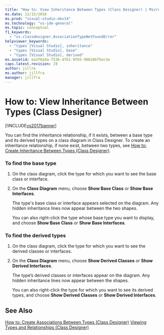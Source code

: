 ```yaml
---
title: "How to: View Inheritance Between Types (Class Designer) | Microsoft Docs"
ms.date: 11/15/2016
ms.prod: "visual-studio-dev14"
ms.technology: "vs-ide-general"
ms.topic: conceptual
f1_keywords:
  - "vs.classdesigner.AssociationTypeNotFoundError"
helpviewer_keywords:
  - "types [Visual Studio], inheritance"
  - "types [Visual Studio], base"
  - "types [Visual Studio], derived"
ms.assetid: ea3f0ada-f53b-4fb1-9fb5-908286f5ec3e
caps.latest.revision: 19
author: jillre
ms.author: jillfra
manager: jillfra
---
```

# How to: View Inheritance Between Types (Class Designer)
[!INCLUDE[vs2017banner](../includes/vs2017banner.md)]

You can find the inheritance relationship, if it exists, between a base type and its derived types on a class diagram in Class Designer. To create an inheritance relationship, if none exist, between two types, see [How to: Create Inheritance Between Types (Class Designer)](../ide/how-to-create-inheritance-between-types-class-designer.md).

### To find the base type

1. On the class diagram, click the type for which you want to see the base class or interface.

2. On the **Class Diagram** menu, choose **Show Base Class** or **Show Base Interfaces**.

    The type's base class or interface appears selected on the diagram. Any hidden inheritance lines now appear between the two shapes.

   You can also right-click the type whose base type you want to display, and choose **Show Base Class** or **Show Base Interfaces**.

### To find the derived types

1. On the class diagram, click the type for which you want to see the derived classes or interfaces.

2. On the **Class Diagram** menu, choose **Show Derived Classes** or **Show Derived Interfaces**.

    The type’s derived classes or interfaces appear on the diagram. Any hidden inheritance lines now appear between the shapes.

   You can also right-click the type for which you want to see its derived types, and choose **Show Derived Classes** or **Show Derived Interfaces**.

## See Also
 [How to: Create Associations Between Types (Class Designer)](../ide/how-to-create-associations-between-types-class-designer.md)
 [Viewing Types and Relationships (Class Designer)](../ide/viewing-types-and-relationships-class-designer.md)
